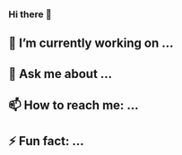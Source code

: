 ### Hi there 👋

## 🔭 I’m currently working on ...
## 💬 Ask me about ...
## 📫 How to reach me: ...
## ⚡ Fun fact: ...

<!--
**SOG-web/SOG-web** is a ✨ _special_ ✨ repository because its `README.md` (this file) appears on your GitHub profile.

Here are some ideas to get you started:

- 🔭 I’m currently working on ...
- 🌱 I’m c
- 👯 I’m looking to collaborate on ...
- 🤔 I’m looking for help with ...
- 💬 Ask me about ...
- 📫 How to reach me: ...
- 😄 Pronouns: ...
- ⚡ Fun fact: ...
-->
